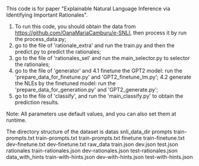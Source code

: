  This code is for paper "Explainable Natural Language Inference via Identifying Important Rationales". 
 
 1. To run this code, you should obtain the data from https://github.com/OanaMariaCamburu/e-SNLI, then process it by run the process_data.py;
 2. go to the file of 'rationale_extra' and run the train.py and then the predict.py to predict the rationales;
 3. go to the file of 'rationales_sel' and run the main_selector.py to selector the rationales;
 4. go to the file of 'generator' and 
   4.1 finetune the GPT2 model: run the 'prepare_data_for_finetune.py' and 'GPT2_finetune_lm.py';
   4.2 generate the NLEs by the finetuned model: run the 'prepare_data_for_generation.py' and 'GPT2_generate.py';
 5. go to the file of 'classify', and run the 'main_classify.py' to obtain the prediction results.
 
Note: All parameters use default values, and you can also set them at runtime.

The directory structure of the dataset is
datas
  snli_data_dir
    prompts
      train-prompts.txt
      train-prompts.txt
      train-prompts.txt
    finetune
      train-finetune.txt
      dev-finetune.txt
      dev-finetune.txt
    raw_data
      train.json
      dev.json
      test.json
    rationales
      train-rationales.json
      dev-rationales.json
      test-rationales.json
    data_with_hints
      train-with-hints.json
      dev-with-hints.json
      test-with-hints.json
